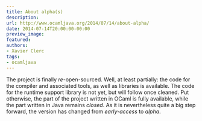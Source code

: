 ```yaml
---
title: About alpha(s)
description:
url: http://www.ocamljava.org/2014/07/14/about-alpha/
date: 2014-07-14T20:00:00-00:00
preview_image:
featured:
authors:
- Xavier Clerc
tags:
- ocamljava
---
```


<p>The project is finally <em>re</em>-open-sourced. Well, at least partially: the code for the compiler and associated tools, as well as libraries is available. The code for the runtime support library is not yet, but will follow once cleaned. Put otherwise, the part of the project written in OCaml is fully available, while the part written in Java remains <em>closed</em>. As it is nevertheless quite a big step forward, the version has changed from <em>early-access</em> to <em>alpha</em>.</p>

